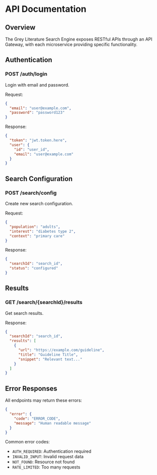 # API Documentation

## Overview
The Grey Literature Search Engine exposes RESTful APIs through an API Gateway, with each microservice providing specific functionality.

## Authentication

### POST /auth/login
Login with email and password.

Request:
```json
{
  "email": "user@example.com",
  "password": "password123"
}
```

Response:
```json
{
  "token": "jwt.token.here",
  "user": {
    "id": "user_id",
    "email": "user@example.com"
  }
}
```

## Search Configuration

### POST /search/config
Create new search configuration.

Request:
```json
{
  "population": "adults",
  "interest": "diabetes type 2",
  "context": "primary care"
}
```

Response:
```json
{
  "searchId": "search_id",
  "status": "configured"
}
```

## Results

### GET /search/{searchId}/results
Get search results.

Response:
```json
{
  "searchId": "search_id",
  "results": [
    {
      "url": "https://example.com/guideline",
      "title": "Guideline Title",
      "snippet": "Relevant text..."
    }
  ]
}
```

## Error Responses
All endpoints may return these errors:

```json
{
  "error": {
    "code": "ERROR_CODE",
    "message": "Human readable message"
  }
}
```

Common error codes:
- `AUTH_REQUIRED`: Authentication required
- `INVALID_INPUT`: Invalid request data
- `NOT_FOUND`: Resource not found
- `RATE_LIMITED`: Too many requests
